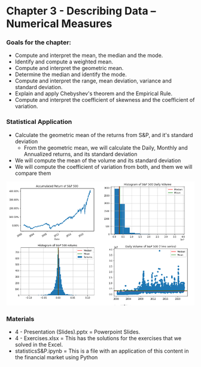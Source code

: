 # Chapter 3 - Describing Data – Numerical Measures

### Goals for the chapter:
+ Compute and interpret the mean, the median and the mode.
+ Identify and compute a weighted mean.
+ Compute and interpret the geometric mean.
+ Determine the median and identify the mode. 
+ Compute and interpret the range, mean deviation, variance and standard deviation.
+ Explain and apply Chebyshev's theorem and the Empirical Rule.
+ Compute and interpret the coefficient of skewness and the coefficient of variation. 

### Statistical Application

+ Calculate the geometric mean of the returns from S&P, and it's standard deviation
  + From the geometric mean, we will calculate the Daily, Monthly and Annualized returns, and its standard deviation
+ We will compute the mean of the volume and its standard deviation
+ We will compute the coefficient of variation from both, and them we will compare them

![alt_image](https://github.com/Gabrielmastrangelo/Pal-Leaders-Program/blob/main/4-Session/plot.png)

### Materials
+ 4 - Presentation (Slides).pptx = Powerpoint Slides.
+ 4 - Exercises.xlsx = This has the solutions for the exercises that we solved in the Excel.
+ statisticsS&P.ipynb = This is a file with an application of this content in the financial market using Python
